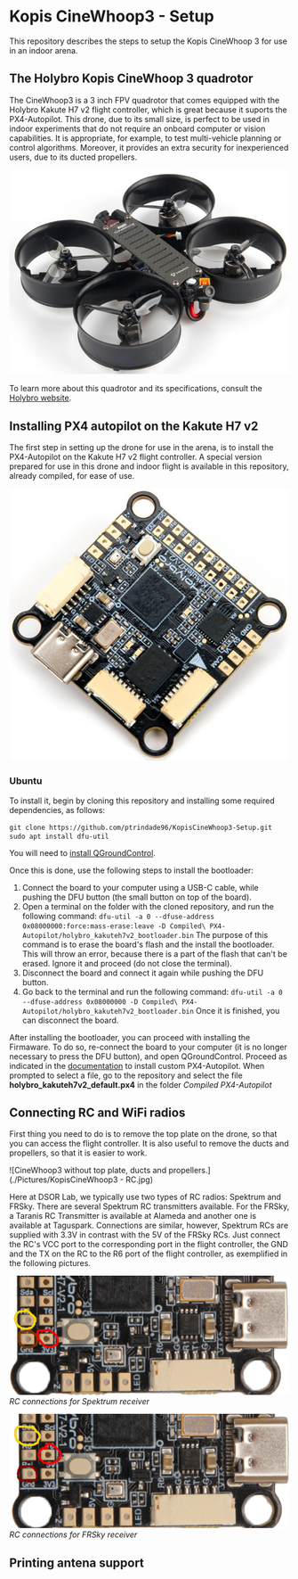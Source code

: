 # Kopis CineWhoop3 - Setup
This repository describes the steps to setup the Kopis CineWhoop 3 for use in an indoor arena.

## The Holybro Kopis CineWhoop 3 quadrotor

The CineWhoop3 is a 3 inch FPV quadrotor that comes equipped with the Holybro Kakute H7 v2 flight controller, which is great because it suports the PX4-Autopilot.
This drone, due to its small size, is perfect to be used in indoor experiments that do not require an onboard computer or vision capabilities. It is appropriate, for example, to test multi-vehicle planning or control algorithms. Moreover, it provides an extra security for inexperienced users, due to its ducted propellers.

![Holybro Kopis CineWhoop 3](./Pictures/KopisCineWhoop3.jpg)

To learn more about this quadrotor and its specifications, consult the [Holybro website](https://shop.holybro.com/kopis-cinewhoopfree-shipping_p1196.html?).


## Installing PX4 autopilot on the Kakute H7 v2

The first step in setting up the drone for use in the arena, is to install the PX4-Autopilot on the Kakute H7 v2 flight controller. A special version prepared for use in this drone and indoor flight is available in this repository, already compiled, for ease of use.

![Holybro Kakute H7 v2](./Pictures/KakuteH7v2.jpg)

### Ubuntu
To install it, begin by cloning this repository and installing some required dependencies, as follows:
```
git clone https://github.com/ptrindade96/KopisCineWhoop3-Setup.git
sudo apt install dfu-util
```
You will need to [install QGroundControl](https://docs.qgroundcontrol.com/master/en/getting_started/download_and_install.html).

Once this is done, use the following steps to install the bootloader:
1. Connect the board to your computer using a USB-C cable, while pushing the DFU button (the small button on top of the board).
2. Open a terminal on the folder with the cloned repository, and run the following command: ``` dfu-util -a 0 --dfuse-address 0x08000000:force:mass-erase:leave -D Compiled\ PX4-Autopilot/holybro_kakuteh7v2_bootloader.bin ``` The purpose of this command is to erase the board's flash and the install the bootloader. This will throw an error, because there is a part of the flash that can't be erased. Ignore it and proceed (do not close the terminal).
3. Disconnect the board and connect it again while pushing the DFU button.
4. Go back to the terminal and run the following command: ``` dfu-util -a 0 --dfuse-address 0x08000000 -D Compiled\ PX4-Autopilot/holybro_kakuteh7v2_bootloader.bin ``` Once it is finished, you can disconnect the board.

After installing the bootloader, you can proceed with installing the Firmaware. To do so, re-connect the board to your computer (it is no longer necessary to press the DFU button), and open QGroundControl. Proceed as indicated in the [documentation](https://docs.px4.io/main/en/config/firmware.html#installing-px4-master-beta-or-custom-firmware) to install custom PX4-Autopilot. When prompted to select a file, go to the repository and select the file __holybro_kakuteh7v2_default.px4__ in the folder _Compiled PX4-Autopilot_


## Connecting RC and WiFi radios
First thing you need to do is to remove the top plate on the drone, so that you can access the flight controller. It is also useful to remove the ducts and propellers, so that it is easier to work.

![CineWhoop3 without top plate, ducts and propellers.](./Pictures/KopisCineWhoop3 - RC.jpg)

Here at DSOR Lab, we typically use two types of RC radios: Spektrum and FRSky. There are several Spektrum RC transmitters available. For the FRSky, a Taranis RC Transmitter is available at Alameda and another one is available at Taguspark. Connections are similar, however, Spektrum RCs are supplied with 3.3V in contrast with the 5V of the FRSky RCs. Just connect the RC's VCC port to the corresponding port in the flight controller, the GND and the TX on the RC to the R6 port of the flight controller, as exemplified in the following pictures.

![RC connections for Spektrum receiver](./Pictures/KakuteH7_Top_Spektrum.png)
*RC connections for Spektrum receiver*

![RC connections for FRSky receiver](./Pictures/KakuteH7_Top_FRSky.png)
*RC connections for FRSky receiver*


## Printing antena support
